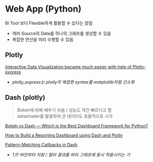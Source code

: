 # Web App \(Python\)

BI Tool 보다 Flexible하게 활용할 수 있다는 장점

* 여러 Source의 Data를 하나의 그래프를 생성할 수 있음
* 복잡한 연산을 미리 수행할 수 있음

## Plotly

[Interactive Data Visualization became much easier with help of Plotly-express](https://medium.com/analytics-vidhya/interactive-data-visualization-became-much-easier-with-help-of-plotly-express-64c56e781b53)  
  -  _plotly\_express는 plotly의 복잡한 syntax를 matplotlib처럼 간소화_ 

## Dash \(plotly\)

> Bokeh에 비해 배우기 쉬움 / 성능도 약간 빠르다고 함  
> datashader를 활용하여 큰 데이터도 효율적으로 시각

[Bokeh vs Dash — Which is the Best Dashboard Framework for Python?](https://www.sicara.ai/blog/2018-01-30-bokeh-dash-best-dashboard-framework-python)

[How to Build a Reporting Dashboard using Dash and Plotly](https://towardsdatascience.com/how-to-build-a-complex-reporting-dashboard-using-dash-and-plotl-4f4257c18a7f#4711)

[Pattern-Matching Callbacks in Dash](https://medium.com/plotly/pattern-matching-callbacks-in-dash-9014eee99858)  
  -  _1.11 버전부터 지원 / 필터 결과를 여러 그래프에 동시 적용시키는 기_

[  
](https://medium.com/@plotlygraphs?source=post_page-----9014eee99858----------------------)

